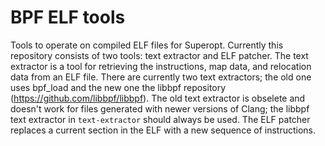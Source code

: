 
# BPF ELF tools

Tools to operate on compiled ELF files for Superopt. Currently this repository consists of two tools: text extractor and ELF patcher. 
The text extractor is a tool for retrieving the instructions, map data, and relocation data from an ELF file. 
There are currently two text extractors; the old one uses bpf_load and the new one the libbpf repository (https://github.com/libbpf/libbpf). 
The old text extractor is obselete and doesn't work for files generated with newer versions of Clang; 
the libbpf text extractor in `text-extractor` should always be used.
The ELF patcher replaces a current section in the ELF with a new sequence of instructions. 


